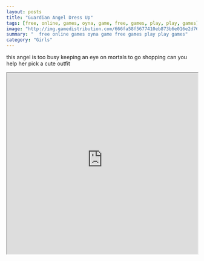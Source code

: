 ```yaml
---
layout: posts
title: "Guardian Angel Dress Up"
tags: [free, online, games, oyna, game, free, games, play, play, games]
image: "http://img.gamedistribution.com/666fa58f5677410eb873b6e016e2d76e.jpg"
summary: "  free online games oyna game free games play play games"
category: "Girls"
---
```


this angel is too busy keeping an eye on mortals to go shopping can you help her pick a cute outfit

<iframe width="100%" height="480px;" src="http://flash.gamedistribution.com?game=666fa58f5677410eb873b6e016e2d76e"></iframe>